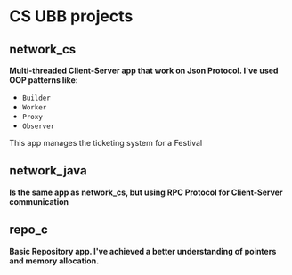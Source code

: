 #  CS UBB projects

## network_cs

**Multi-threaded Client-Server app that work on Json Protocol. I've used OOP patterns like:**
+ `Builder` 
+ `Worker` 
+ `Proxy` 
+ `Observer`

This app manages the ticketing system for a Festival

## network_java

**Is the same app as network_cs, but using RPC Protocol for Client-Server communication**

## repo_c

**Basic Repository app. I've achieved a better understanding of pointers and memory allocation.**

